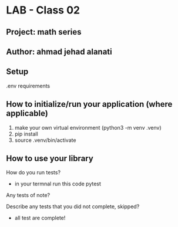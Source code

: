 # LAB - Class 02

## Project: math series

## Author: ahmad jehad alanati

## Setup
.env requirements 

## How to initialize/run your application (where applicable)

1. make your own virtual environment (python3 -m venv .venv)
2. pip install
3. source .venv/bin/activate

## How to use your library 

How do you run tests?

- in your termnal run this code pytest

Any tests of note?



Describe any tests that you did not complete, skipped?

- all test are complete!